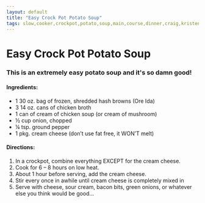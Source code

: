 ```yaml
---
layout: default
title: "Easy Crock Pot Potato Soup"
tags: slow,cooker,crockpot,potato,soup,main,course,dinner,craig,kristen,willett,bill,sharon,iles
---
```

# Easy Crock Pot Potato Soup

### This is an extremely easy potato soup and it's so damn good!

#### Ingredients:
- 1 30 oz. bag of frozen, shredded hash browns (Ore Ida)
- 3 14 oz. cans of chicken broth
- 1 can of cream of chicken soup (or cream of mushroom)
- ½ cup onion, chopped
- ¼ tsp. ground pepper
- 1 pkg. cream cheese (don’t use fat free, it WON’T melt)

#### Directions:
1. In a crockpot, combine everything EXCEPT for the cream cheese.
2. Cook for 6 – 8 hours on low heat.
3. About 1 hour before serving, add the cream cheese.
4. Stir every once in awhile until cream cheese is completely mixed in
5. Serve with cheese, sour cream, bacon bits, green onions, or whatever else you think would be good…
